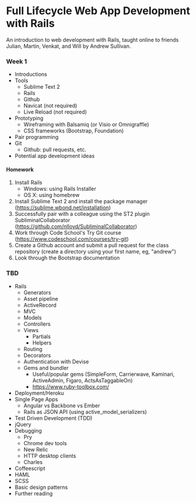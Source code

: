 # Full Lifecycle Web App Development with Rails

An introduction to web development with Rails, taught online to friends Julian, Martin, Venkat, and Will by Andrew Sullivan.

### Week 1

- Introductions
- Tools
    - Sublime Text 2
    - Rails
    - Github
    - Navicat (not required)
    - Live Reload (not required)
- Prototyping
    - Wireframing with Balsamiq (or Visio or Omnigraffle)
    - CSS frameworks (Bootstrap, Foundation)
- Pair programming
- Git
    - Github: pull requests, etc.
- Potential app development ideas

#### Homework

1. Install Rails
    - Windows: using Rails Installer
    - OS X: using homebrew
2. Install Sublime Text 2 and install the package manager (https://sublime.wbond.net/installation)
3. Successfully pair with a colleague using the ST2 plugin SubliminalCollaborator (https://github.com/nlloyd/SubliminalCollaborator)
4. Work through Code School's Try Git course (https://www.codeschool.com/courses/try-git)
4. Create a Github account and submit a pull request for the class repository (create a directory using your first name, eg, "andrew")
5. Look through the Bootstrap documentation

### TBD

- Rails
    - Generators
    - Asset pipeline
    - ActiveRecord
    - MVC
    - Models
    - Controllers
    - Views
        - Partials
        - Helpers
    - Routing
    - Decorators
    - Authentication with Devise
    - Gems and bundler
      - Useful/popular gems (SimpleForm, Carrierwave, Kaminari, ActiveAdmin, Figaro, ActsAsTaggableOn)
      - https://www.ruby-toolbox.com/
- Deployment/Heroku
- Single Page Apps
    - Angular vs Backbone vs Ember
    - Rails as JSON API (using active_model_serializers)
- Test Driven Development (TDD)
- jQuery
- Debugging
    - Pry
    - Chrome dev tools
    - New Relic
    - HTTP desktop clients
    - Charles
- Coffeescript
- HAML
- SCSS
- Basic design patterns
- Further reading

